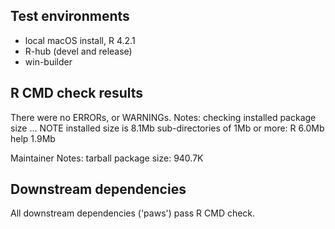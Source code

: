 ## Test environments

* local macOS install, R 4.2.1
* R-hub (devel and release)
* win-builder

## R CMD check results

There were no ERRORs, or WARNINGs.
Notes:
checking installed package size ... NOTE
  installed size is  8.1Mb
  sub-directories of 1Mb or more:
    R      6.0Mb
    help   1.9Mb

Maintainer Notes: tarball package size: 940.7K

## Downstream dependencies

All downstream dependencies ('paws') pass R CMD check.
